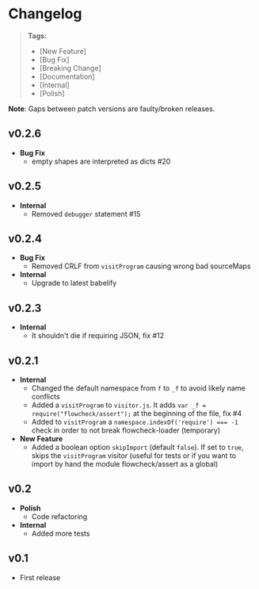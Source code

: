 # Changelog

> **Tags:**
> - [New Feature]
> - [Bug Fix]
> - [Breaking Change]
> - [Documentation]
> - [Internal]
> - [Polish]

**Note**: Gaps between patch versions are faulty/broken releases.

## v0.2.6

- **Bug Fix**
  + empty shapes are interpreted as dicts #20

## v0.2.5

- **Internal**
  + Removed `debugger` statement #15

## v0.2.4

- **Bug Fix**
  + Removed CRLF from `visitProgram` causing wrong bad sourceMaps
- **Internal**
  + Upgrade to latest babelify

## v0.2.3

- **Internal**
  + It shouldn't die if requiring JSON, fix #12

## v0.2.1

- **Internal**
  + Changed the default namespace from `f` to `_f` to avoid likely name conflicts
  + Added a `visitProgram` to `visitor.js`. It adds `var _f = require("flowcheck/assert");` at the beginning of the file, fix #4
  + Added to `visitProgram` a `namespace.indexOf('require') === -1` check in order to not break flowcheck-loader (temporary)
- **New Feature**
  + Added a boolean option `skipImport` (default `false`). If set to `true`, skips the `visitProgram` visitor (useful for tests or if you want to import by hand the module flowcheck/assert as a global)

## v0.2

- **Polish**
  + Code refactoring
- **Internal**
  + Added more tests

## v0.1

- First release
